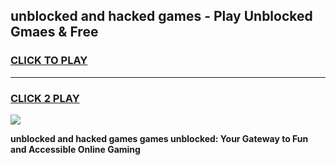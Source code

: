 
## unblocked and hacked games - Play Unblocked Gmaes & Free
<h3>
<a href="https://news.freeplayer.one?title=unblocked_and_hacked_games&ref=16F">CLICK TO PLAY</a></h3>
<hr>

<h3>
<a href="https://news.freeplayer.one?title=unblocked_and_hacked_games&ref=16F">CLICK 2 PLAY</a>
  
</h3>

<a href="https://news.freeplayer.one?title=unblocked_and_hacked_games&ref=16F/"><img src="https://clearcache.store/games.png"></a>


**unblocked and hacked games games unblocked: Your Gateway to Fun and Accessible Online Gaming**
